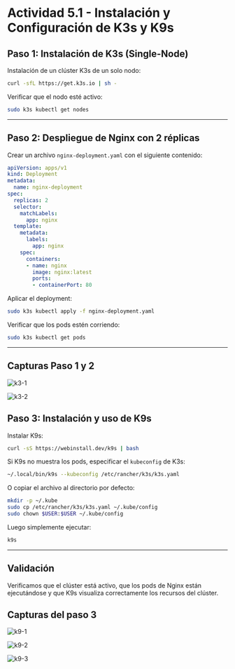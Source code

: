# Actividad 5.1 - Instalación y Configuración de K3s y K9s

## Paso 1: Instalación de K3s (Single-Node)

Instalación de un clúster K3s de un solo nodo:

```bash
curl -sfL https://get.k3s.io | sh -
```

Verificar que el nodo esté activo:

```bash
sudo k3s kubectl get nodes
```

---

## Paso 2: Despliegue de Nginx con 2 réplicas

Crear un archivo `nginx-deployment.yaml` con el siguiente contenido:

```yaml
apiVersion: apps/v1
kind: Deployment
metadata:
  name: nginx-deployment
spec:
  replicas: 2
  selector:
    matchLabels:
      app: nginx
  template:
    metadata:
      labels:
        app: nginx
    spec:
      containers:
      - name: nginx
        image: nginx:latest
        ports:
        - containerPort: 80
```

Aplicar el deployment:

```bash
sudo k3s kubectl apply -f nginx-deployment.yaml
```

Verificar que los pods estén corriendo:

```bash
sudo k3s kubectl get pods
```

---
## Capturas Paso 1 y 2

![k3-1](./Imagenes/k3-1.png)

![k3-2](./Imagenes/k3-2.png)

## Paso 3: Instalación y uso de K9s

Instalar K9s:

```bash
curl -sS https://webinstall.dev/k9s | bash
```

Si K9s no muestra los pods, especificar el `kubeconfig` de K3s:

```bash
~/.local/bin/k9s --kubeconfig /etc/rancher/k3s/k3s.yaml
```

O copiar el archivo al directorio por defecto:

```bash
mkdir -p ~/.kube
sudo cp /etc/rancher/k3s/k3s.yaml ~/.kube/config
sudo chown $USER:$USER ~/.kube/config
```

Luego simplemente ejecutar:

```bash
k9s
```

---

## Validación

Verificamos que el clúster está activo, que los pods de Nginx están ejecutándose y que K9s visualiza correctamente los recursos del clúster.

## Capturas del paso 3

![k9-1](./Imagenes/k9-1.png)

![k9-2](./Imagenes/k9-2.png)

![k9-3](./Imagenes/k9-3.png)